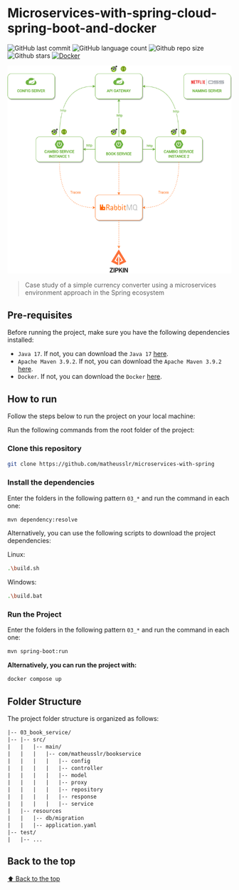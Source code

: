 # Microservices-with-spring-cloud-spring-boot-and-docker

<!-- Shields Exemplo, existem N diferentes shield em https://shields.io/ -->
![GitHub last commit](https://img.shields.io/github/last-commit/matheusslr/microservices-with-spring)
![GitHub language count](https://img.shields.io/github/languages/count/matheusslr/microservices-with-spring)
![Github repo size](https://img.shields.io/github/repo-size/matheusslr/microservices-with-spring)
![Github stars](https://img.shields.io/github/stars/matheusslr/microservices-with-spring?style=social)
[![Docker](https://github.com/matheusslr/microservices-with-spring/actions/workflows/docker-publish.yml/badge.svg)](https://github.com/matheusslr/microservices-with-spring/actions/workflows/docker-publish.yml)

![Capa do Projeto](assets/img/structure_microservices.png)

> Case study of a simple currency converter using a microservices environment approach in the Spring ecosystem

## Pre-requisites

Before running the project, make sure you have the following dependencies installed:

- `Java 17`. If not, you can download the `Java 17` [here](https://www.oracle.com/java/technologies/javase/jdk17-archive-downloads.html).
- `Apache Maven 3.9.2`. If not, you can download the `Apache Maven 3.9.2` [here](https://maven.apache.org/docs/3.9.2/release-notes.html).
- `Docker`. If not, you can download the `Docker` [here](https://www.docker.com/).

## How to run

Follow the steps below to run the project on your local machine:

Run the following commands from the root folder of the project:

### Clone this repository

```bash
git clone https://github.com/matheusslr/microservices-with-spring
```

### Install the dependencies
Enter the folders in the following pattern `03_*` and run the command in each one: 
```bash
mvn dependency:resolve
```

Alternatively, you can use the following scripts to download the project dependencies:

Linux:
```bash
.\build.sh
```
Windows:
```bash
.\build.bat
```

### Run the Project
Enter the folders in the following pattern `03_*` and run the command in each one:
```bash
mvn spring-boot:run
```

**Alternatively, you can run the project with:**
```bash
docker compose up
```

## Folder Structure

The project folder structure is organized as follows:

```text
|-- 03_book_service/
|-- |-- src/
|   |   |-- main/
|   |   |   |-- com/matheusslr/bookservice
|   |   |   |   |-- config
|   |   |   |   |-- controller
|   |   |   |   |-- model
|   |   |   |   |-- proxy
|   |   |   |   |-- repository
|   |   |   |   |-- response
|   |   |   |   |-- service
|   |-- resources
|   |   |-- db/migration
|   |   |-- application.yaml
|-- test/
|   |-- ...
```

## Back to the top

[⬆ Back to the top](#microservices-with-spring-cloud-spring-boot-and-docker)

